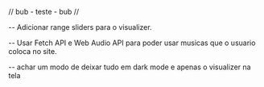 // bub - teste - bub //

-- Adicionar range sliders para o visualizer.

--  Usar Fetch API e Web Audio API para poder usar musicas que o usuario coloca no site.

-- achar um modo de deixar tudo em dark mode e apenas o visualizer na tela